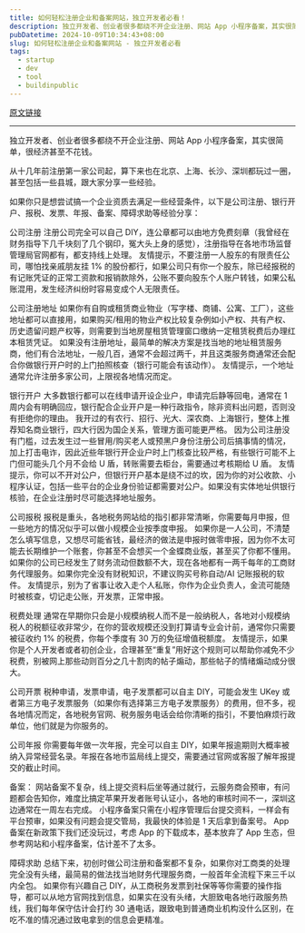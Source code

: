 ```yaml
---
title: 如何轻松注册企业和备案网站，独立开发者必看！
description: 独立开发者、创业者很多都绕不开企业注册、网站 App 小程序备案，其实很简单，很经济甚至不花钱。从十几年前注册第一家公司起，算下来也在北京、上海、长沙、深圳都玩过一圈，甚至包括一些县城，跟大家分享一些经验。…
pubDatetime: 2024-10-09T10:34:43+08:00
slug: 如何轻松注册企业和备案网站 - 独立开发者必看
tags: 
  - startup
  - dev
  - tool
  - buildinpublic
---
```


[原文链接](https://x.com/quincy_wu_12/status/1843805879574880525?s=12&t=D3VZWD30-f7ylSHW3OdYgQ)

---

独立开发者、创业者很多都绕不开企业注册、网站 App 小程序备案，其实很简单，很经济甚至不花钱。

从十几年前注册第一家公司起，算下来也在北京、上海、长沙、深圳都玩过一圈，甚至包括一些县城，跟大家分享一些经验。

如果你只是想尝试搞一个企业资质去满足一些经营条件，以下是公司注册、银行开户、报税、发票、年报、备案、障碍求助等经验分享：

公司注册
注册公司完全可以自己 DIY，连公章都可以由地方免费刻章（我曾经在财务指导下几千块刻了几个钢印，冤大头上身的感觉），注册指导在各地市场监督管理局官网都有，都支持线上处理。
友情提示，不要注册一人股东的有限责任公司，哪怕找亲戚朋友挂 1% 的股份都行，如果公司只有你一个股东，除已经报税的有记账凭证的正常工资款和报销款除外，公账不要向股东个人账户转钱，如果公私账混用，发生经济纠纷时容易变成个人无限责任。

公司注册地址
如果你有自购或租赁商业物业（写字楼、商铺、公寓、工厂），这些地址都可以直接用，如果购买/租用的物业产权比较复杂例如小产权、共有产权、历史遗留问题产权等，则需要到当地房屋租赁管理窗口缴纳一定租赁税费后办理红本租赁凭证。
如果没有注册地址，最简单的解决方案是找当地的地址租赁服务商，他们有合法地址，一般几百，通常不会超过两千，并且这类服务商通常还会配合你做银行开户时的上门拍照核查（银行可能会有该动作）。
友情提示，一个地址通常允许注册多家公司，上限视各地情况而定。

银行开户
大多数银行都可以在线申请开设企业户，申请完后静等回电，通常在 1 周内会有明确回应，银行配合企业开户是一种行政指令，除非资料出问题，否则没有拒绝你的理由。
我开过的有农行、招行、光大、深农商、上海银行，整体上推荐知名商业银行，四大行因为国企关系，管理方面可能更严格。
因为公司注册没有门槛，过去发生过一些冒用/购买老人或预黑户身份注册公司后搞事情的情况，加上打击电诈，因此近些年银行开企业户时上门核查比较严格，有些银行可能不上门但可能头几个月不会给 U 盾，转账需要去柜台，需要通过考核期给 U 盾。
友情提示，你可以不开对公户，但银行开户基本是绕不过的坎，因为你的对公收款、小程序认证，包括一些平台的企业身份验证都需要对公户。如果没有实体地址供银行核验，在企业注册时尽可能选择地址服务。

公司报税
报税是重头，各地税务网站给的指引都非常清晰，你需要每月申报，但一些地方的情况似乎可以做小规模企业按季度申报。
如果你是一人公司，不清楚怎么填写信息，又想尽可能省钱，最经济的做法是申报时做零申报，因为你不太可能去长期维护一个账套，你甚至不会想买一个金蝶商业版，甚至买了你都不懂用。
如果你的公司已经发生了财务流动但数额不大，现在各地都有一两千每年的工商财务代理服务。如果你完全没有财税知识，不建议购买号称自动/AI 记账报税的软件。
友情提示，别为了省事让收入走个人私账，你作为企业负责人，金流可能随时被核查，切记走公账，开发票，正常申报。

税费处理
通常在早期你只会是小规模纳税人而不是一般纳税人，各地对小规模纳税人的税额征收非常少，在你的营收规模还没到打算请专业会计前，通常你只需要被征收约 1% 的税费，你每个季度有 30 万的免征增值税额度。
友情提示，如果你是个人开发者或者初创企业，合理甚至“重复”用好这个规则可以帮助你减免不少税费，别被网上那些动则百分之几十割肉的帖子煽动，那些帖子的情绪煽动成分很大。

公司开票
税种申请，发票申请，电子发票都可以自主 DIY，可能会发生 UKey 或者第三方电子发票服务（如果你有选择第三方电子发票服务）的费用，但不多，视各地情况而定，各地税务官网、税务服务电话会给你清晰的指引，不要怕麻烦行政单位，他们就是为你服务的。

公司年报
你需要每年做一次年报，完全可以自主 DIY，如果年报逾期则大概率被纳入异常经营名录。年报在各地市监局线上提交，需要通过官网或客服了解年报提交的截止时间。

备案：
网站备案不复杂，线上提交资料后坐等通过就行，云服务商会预审，有问题都会告知你，难度比搞定苹果开发者账号认证小，各地的审核时间不一，深圳这边通常在一周左右完成。
小程序备案只需在小程序管理后台提交资料，一样会有平台预审，如果没有问题会提交管局，我最快的体验是 1 天后拿到备案号。
App 备案在新政策下我们还没玩过，考虑 App 的下载成本，基本放弃了 App 生态，但参考网站和小程序备案，估计差不了太多。

障碍求助
总结下来，初创时做公司注册和备案都不复杂，如果你对工商类的处理完全没有头绪，最简易的做法找当地财务代理服务商，一般首年全流程下来三千以内全包。
如果你有兴趣自己 DIY，从工商税务发票到社保等等你需要的操作指导，都可以从地方官网找到信息，如果实在没有头绪，大胆致电各地行政服务热线，我们每年保守估计会打约 30 通电话，跟致电到普通商业机构没什么区别，在吃不准的情况通过致电拿到的信息会更精准。